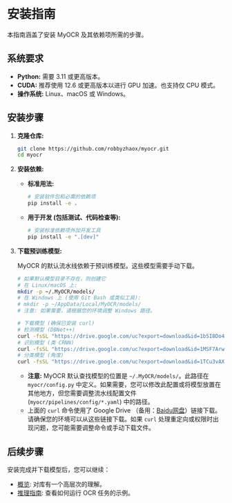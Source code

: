 # 安装指南

本指南涵盖了安装 MyOCR 及其依赖项所需的步骤。

## 系统要求

*   **Python:** 需要 3.11 或更高版本。
*   **CUDA:** 推荐使用 12.6 或更高版本以进行 GPU 加速。也支持仅 CPU 模式。
*   **操作系统:** Linux、macOS 或 Windows。

## 安装步骤

1.  **克隆仓库:**

    ```bash
    git clone https://github.com/robbyzhaox/myocr.git
    cd myocr
    ```

2.  **安装依赖:**

    *   **标准用法:**
        ```bash
        # 安装软件包和必需的依赖项
        pip install -e .
        ```
    *   **用于开发 (包括测试、代码检查等):**
        ```bash
        # 安装标准依赖项外加开发工具
        pip install -e ".[dev]"
        ```

3.  **下载预训练模型:**

    MyOCR 的默认流水线依赖于预训练模型。这些模型需要手动下载。

    ```bash
    # 如果默认模型目录不存在，则创建它
    # 在 Linux/macOS 上:
    mkdir -p ~/.MyOCR/models/
    # 在 Windows 上 (使用 Git Bash 或类似工具):
    # mkdir -p ~/AppData/Local/MyOCR/models/
    # 注意: 如果需要，请根据您的环境调整 Windows 路径。

    # 下载模型 (确保已安装 curl)
    # 检测模型 (DBNet++)
    curl -fsSL "https://drive.google.com/uc?export=download&id=1b5I8Do4ODU9xE_dinDGZMraq4GDgHPH9" -o ~/.MyOCR/models/dbnet++.onnx
    # 识别模型 (类 CRNN)
    curl -fsSL "https://drive.google.com/uc?export=download&id=1MSF7ArwmRjM4anDiMnqhlzj1GE_J7gnX" -o ~/.MyOCR/models/rec.onnx
    # 分类模型 (角度)
    curl -fsSL "https://drive.google.com/uc?export=download&id=1TCu3vAXNVmPBY2KtoEBTGOE6tpma0puX" -o ~/.MyOCR/models/cls.onnx
    ```

    *   **注意:** MyOCR 默认查找模型的位置是 `~/.MyOCR/models/`。此路径在 `myocr/config.py` 中定义。如果需要，您可以修改此配置或将模型放置在其他地方，但您需要调整流水线配置文件 (`myocr/pipelines/config/*.yaml`) 中的路径。
    *   上面的 `curl` 命令使用了 Google Drive （备用：[Baidu网盘](https://pan.baidu.com/s/122p9zqepWfbEmZPKqkzGBA?pwd=yq6j)）链接下载。请确保您的环境可以从这些链接下载。如果 `curl` 处理重定向或权限时出现问题，您可能需要调整命令或手动下载文件。

## 后续步骤

安装完成并下载模型后，您可以继续：

*   [概览](overview.md): 对库有一个高层次的理解。
*   [推理指南](../inference/local.md): 查看如何运行 OCR 任务的示例。
